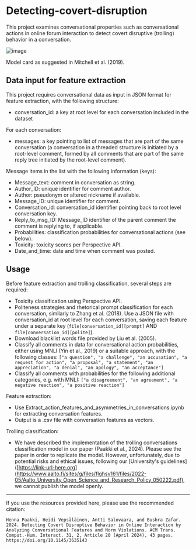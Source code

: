 # Detecting-covert-disruption
This project examines conversational properties such as conversational actions in online forum interaction to detect covert disruptive (trolling) behavior in a conversation.

![image](https://github.com/user-attachments/assets/b8ef7098-e4f7-4157-a33d-ffad52ed0949)

Model card as suggested in Mitchell et al. (2019).


## Data input for feature extraction

This project requires conversational data as input in JSON format for feature extraction, with the following structure:

* conversation_id: a key at root level for each conversation included in the dataset

For each conversation:

* messages: a key pointing to list of messages that are part of the same conversation (a conversation in a threaded structure is initiated by a root-level comment, formed by all comments that are part of the same reply tree initiated by the root-level comment).

Message items in the list with the following information (keys):

* Message_text: comment in conversation as string.
* Author_ID: unique identifier for comment author.
* Author: pseudonym or altered nickname if available.
* Message_ID: unique identifier for comment.
* Conversation_id: conversation_id identifier pointing back to root level conversation key.
* Reply_to_msg_ID: Message_ID identifier of the parent comment the comment is replying to, if applicable.
* Probabilities: classification probabilities for conversational actions (see below).
* Toxicity: toxicity scores per Perspective API.
* Date_and_time: date and time when comment was posted.



## Usage

Before feature extraction and trolling classification, several steps are required:

* Toxicity classification using Perspective API.
* Politeness strategies and rhetorical prompt classification for each conversation, similarly to Zhang et al. (2018). Use a JSON file with conversation_id at root level for each conversation, saving each feature under a separate key (`file[conversation_id][prompt]` AND `file[conversation_id][polite]`).
* Download blacklist words file provided by Liu et al. (2005).
* Classify all comments in data for conversational action probabilities, either using MNLI (Yin et al., 2019) or a suitable approach, with the following classes: `["a question", "a challenge", "an accusation", "a request for action", "a proposal", "a statement", "an appreciation", "a denial", "an apology", "an acceptance"]`
* Classify all comments with probabilities for the following additional categories, e.g. with MNLI: `["a disagreement", "an agreement", "a negative reaction", "a positive reaction"]`

Feature extraction:

* Use Extract_action_features_and_asymmetries_in_conversations.ipynb for extracting conversation features.
* Output is a .csv file with conversation features as vectors.

Trolling classification:

* We have described the implementation of the trolling conversations classification model in our paper (Paakki et al., 2024). Please see the paper in order to replicate the model. However, unfortunately, due to potential risks and ethical issues, following our [University's guidelines]([https://link-url-here.org](https://www.aalto.fi/sites/g/files/flghsv161/files/2022-05/Aalto_University_Open_Science_and_Research_Policy_050222.pdf), we cannot publish the model openly.


***

If you use the resources provided here, please use the recommended citation:

`Henna Paakki, Heidi Vepsäläinen, Antti Salovaara, and Bushra Zafar. 2024. Detecting Covert Disruptive Behavior in Online Interaction by Analyzing Conversational Features and Norm Violations. ACM Trans. Comput.-Hum. Interact. 31, 2, Article 20 (April 2024), 43 pages. https://doi.org/10.1145/3635143`


